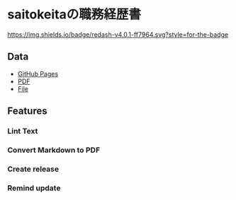 # saitokeitaの職務経歴書

https://img.shields.io/badge/redash-v4.0.1-ff7964.svg?style=for-the-badge

## Data
- [GitHub Pages]()
- [PDF]()
- [File]()

## Features
### Lint Text

### Convert Markdown to PDF

### Create release

### Remind update




